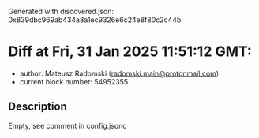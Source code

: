 Generated with discovered.json: 0x839dbc969ab434a8a1ec9326e6c24e8f80c2c44b

# Diff at Fri, 31 Jan 2025 11:51:12 GMT:

- author: Mateusz Radomski (<radomski.main@protonmail.com>)
- current block number: 54952355

## Description

Empty, see comment in config.jsonc
